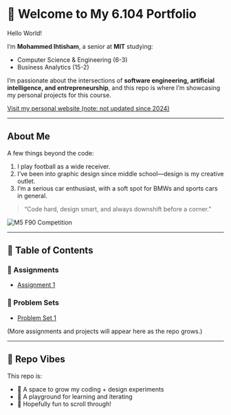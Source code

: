 # 🌟 Welcome to My 6.104 Portfolio

Hello World!

I’m **Mohammed Ihtisham**, a senior at **MIT** studying:  
- Computer Science & Engineering (6-3)  
- Business Analytics (15-2)  

I’m passionate about the intersections of **software engineering, artificial intelligence, and entrepreneurship**, and this repo is where I’m showcasing my personal projects for this course.  

[Visit my personal website (note: not updated since 2024)](https://mohammed-ihtisham.github.io/)  

---

## About Me  

A few things beyond the code:  

1. I play football as a wide receiver.  
2. I’ve been into graphic design since middle school—design is my creative outlet.  
3. I’m a serious car enthusiast, with a soft spot for BMWs and sports cars in general.  

> “Code hard, design smart, and always downshift before a corner.”  

![M5 F90 Competition](https://maxtondesign.com/hpeciai/bd99a881c65dc98fe4d597ddba066ac1/eng_pl_Rear-Splitter-BMW-M5-F90-8030_2.jpg)  

---

## 📂 Table of Contents  

### 📘 Assignments
- [Assignment 1](assignments/assignment1.md)

### 📘 Problem Sets
- [Problem Set 1](psets/pset1.md)

(More assignments and projects will appear here as the repo grows.)  

---

## 🎯 Repo Vibes  

This repo is:  
- 🌱 A space to grow my coding + design experiments  
- 🔧 A playground for learning and iterating  
- 🎉 Hopefully fun to scroll through!  
